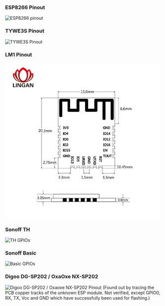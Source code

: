 ### ESP8266 Pinout
![ESP8266 pinout](https://user-images.githubusercontent.com/5904370/55689710-391ae900-5988-11e9-9eb3-9bd22dd04954.png)

### TYWE3S Pinout
![TYWE3S Pinout](https://hackster.imgix.net/uploads/attachments/922691/image_ldEtwAfrXm.png?auto=compress%2Cformat&w=1280&h=960&fit=max)

### LM1 Pinout
![LM1 Pinout](_media/pinouts/LM1_pinout.jpg)

### Sonoff TH
<img alt="TH GPIOs" src="http://tinkerman.cat/wp-content/uploads/2016/10/20161004_220416_LABELSs.jpg"></img>

### Sonoff Basic
<img alt="Basic GPIOs" src="http://tinkerman.cat/wp-content/uploads/2016/06/pinout_frontx.jpg"></img>

### Digoo DG-SP202 / OxaOxe NX-SP202
<img alt="Digoo DG-SP202 / Oxaoxe NX-SP202 Pinout" src="https://abload.de/img/nx-sp202-pinoutubkyw.jpg"></img>
(Found out by tracing the PCB copper tracks of the unknown ESP module. Not verified, except GPIO0, RX, TX, Vcc and GND which have successfully been used for flashing.)
